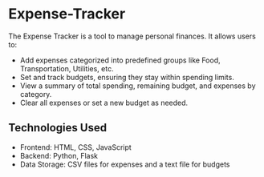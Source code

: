 # Expense-Tracker
The Expense Tracker is a tool to manage personal finances. It allows users to:

- Add expenses categorized into predefined groups like Food, Transportation, Utilities, etc.
- Set and track budgets, ensuring they stay within spending limits.
- View a summary of total spending, remaining budget, and expenses by category.
- Clear all expenses or set a new budget as needed.
## Technologies Used
- Frontend: HTML, CSS, JavaScript
- Backend: Python, Flask
- Data Storage: CSV files for expenses and a text file for budgets
